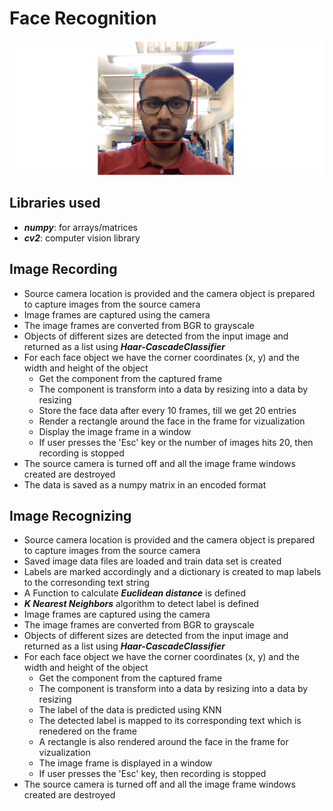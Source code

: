 # Face Recognition

![](sample.png)

## Libraries used

* ***numpy***: for arrays/matrices
* ***cv2***: computer vision library

## Image Recording

* Source camera location is provided and the camera object is prepared to capture images from the source camera 
* Image frames are captured using the camera
* The image frames are converted from BGR to grayscale
* Objects of different sizes are detected from the input image and returned as a list using ***Haar-CascadeClassifier***
* For each face object we have the corner coordinates (x, y) and the width and height of the object
  * Get the component from the captured frame
  * The component is transform into a data by resizing into a data by resizing
  * Store the face data after every 10 frames, till we get 20 entries
  * Render a rectangle around the face in the frame for vizualization
  * Display the image frame in a window
  * If user presses the 'Esc' key or the number of images hits 20, then recording is stopped
* The source camera is turned off and all the image frame windows created are destroyed
* The data is saved as a numpy matrix in an encoded format

## Image Recognizing

* Source camera location is provided and the camera object is prepared to capture images from the source camera 
* Saved image data files are loaded and train data set is created
* Labels are marked accordingly and a dictionary is created to map labels to the corresonding text string
* A Function to calculate ***Euclidean distance*** is defined
* ***K Nearest Neighbors*** algorithm to detect label is defined
* Image frames are captured using the camera
* The image frames are converted from BGR to grayscale
* Objects of different sizes are detected from the input image and returned as a list using ***Haar-CascadeClassifier***
* For each face object we have the corner coordinates (x, y) and the width and height of the object
  * Get the component from the captured frame
  * The component is transform into a data by resizing into a data by resizing
  * The label of the data is predicted using KNN
  * The detected label is mapped to its corresponding text which is renedered on the frame
  * A rectangle is also rendered around the face in the frame for vizualization
  * The image frame is displayed in a window
  * If user presses the 'Esc' key, then recording is stopped
* The source camera is turned off and all the image frame windows created are destroyed

